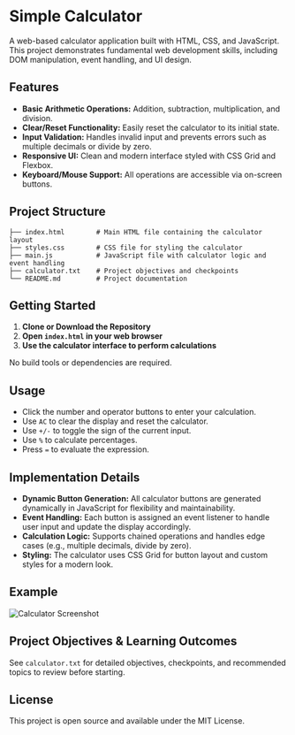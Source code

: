 # Simple Calculator

A web-based calculator application built with HTML, CSS, and JavaScript. This project demonstrates fundamental web development skills, including DOM manipulation, event handling, and UI design.

## Features

- **Basic Arithmetic Operations:** Addition, subtraction, multiplication, and division.
- **Clear/Reset Functionality:** Easily reset the calculator to its initial state.
- **Input Validation:** Handles invalid input and prevents errors such as multiple decimals or divide by zero.
- **Responsive UI:** Clean and modern interface styled with CSS Grid and Flexbox.
- **Keyboard/Mouse Support:** All operations are accessible via on-screen buttons.

## Project Structure

```
├── index.html        # Main HTML file containing the calculator layout
├── styles.css        # CSS file for styling the calculator
├── main.js           # JavaScript file with calculator logic and event handling
├── calculator.txt    # Project objectives and checkpoints
└── README.md         # Project documentation
```

## Getting Started

1. **Clone or Download the Repository**
2. **Open `index.html` in your web browser**
3. **Use the calculator interface to perform calculations**

No build tools or dependencies are required.

## Usage

- Click the number and operator buttons to enter your calculation.
- Use `AC` to clear the display and reset the calculator.
- Use `+/-` to toggle the sign of the current input.
- Use `%` to calculate percentages.
- Press `=` to evaluate the expression.

## Implementation Details

- **Dynamic Button Generation:** All calculator buttons are generated dynamically in JavaScript for flexibility and maintainability.
- **Event Handling:** Each button is assigned an event listener to handle user input and update the display accordingly.
- **Calculation Logic:** Supports chained operations and handles edge cases (e.g., multiple decimals, divide by zero).
- **Styling:** The calculator uses CSS Grid for button layout and custom styles for a modern look.

## Example

![Calculator Screenshot](screenshot.png)

## Project Objectives & Learning Outcomes

See `calculator.txt` for detailed objectives, checkpoints, and recommended topics to review before starting.

## License

This project is open source and available under the MIT License.
